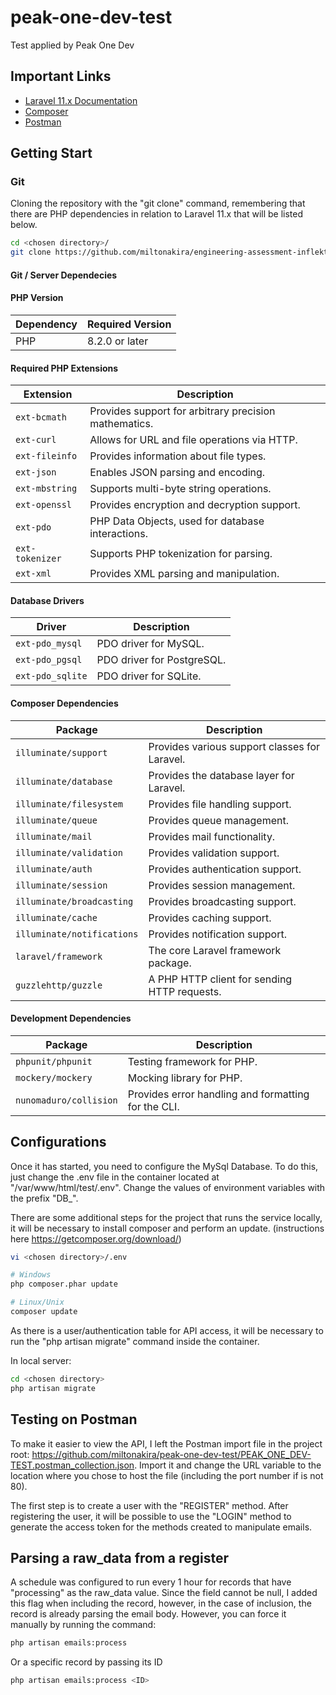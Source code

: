 # peak-one-dev-test
Test applied by Peak One Dev

## Important Links
- [Laravel 11.x Documentation](https://laravel.com/docs/11.x/releases)
- [Composer](https://getcomposer.org/)
- [Postman](https://www.postman.com/)

## Getting Start

### Git 

Cloning the repository with the "git clone" command, remembering that there are PHP dependencies in relation to Laravel 11.x that will be listed below.

```bash
cd <chosen directory>/
git clone https://github.com/miltonakira/engineering-assessment-inflektion.git .
```

#### Git / Server Dependecies

#### PHP Version

| Dependency | Required Version |
|------------|------------------|
| PHP        | 8.2.0 or later   |

#### Required PHP Extensions

| Extension     | Description                               |
|---------------|-------------------------------------------|
| `ext-bcmath`  | Provides support for arbitrary precision mathematics. |
| `ext-curl`    | Allows for URL and file operations via HTTP. |
| `ext-fileinfo`| Provides information about file types.    |
| `ext-json`    | Enables JSON parsing and encoding.        |
| `ext-mbstring`| Supports multi-byte string operations.    |
| `ext-openssl` | Provides encryption and decryption support.|
| `ext-pdo`     | PHP Data Objects, used for database interactions. |
| `ext-tokenizer` | Supports PHP tokenization for parsing.   |
| `ext-xml`     | Provides XML parsing and manipulation.    |

#### Database Drivers

| Driver          | Description                         |
|-----------------|-------------------------------------|
| `ext-pdo_mysql` | PDO driver for MySQL.                |
| `ext-pdo_pgsql` | PDO driver for PostgreSQL.           |
| `ext-pdo_sqlite`| PDO driver for SQLite.               |

#### Composer Dependencies

| Package                     | Description                                      |
|-----------------------------|--------------------------------------------------|
| `illuminate/support`        | Provides various support classes for Laravel.   |
| `illuminate/database`       | Provides the database layer for Laravel.        |
| `illuminate/filesystem`     | Provides file handling support.                 |
| `illuminate/queue`          | Provides queue management.                      |
| `illuminate/mail`           | Provides mail functionality.                    |
| `illuminate/validation`     | Provides validation support.                    |
| `illuminate/auth`           | Provides authentication support.                |
| `illuminate/session`        | Provides session management.                    |
| `illuminate/broadcasting`   | Provides broadcasting support.                  |
| `illuminate/cache`          | Provides caching support.                       |
| `illuminate/notifications`  | Provides notification support.                  |
| `laravel/framework`         | The core Laravel framework package.             |
| `guzzlehttp/guzzle`         | A PHP HTTP client for sending HTTP requests.    |

#### Development Dependencies

| Package                        | Description                                      |
|--------------------------------|--------------------------------------------------|
| `phpunit/phpunit`              | Testing framework for PHP.                      |
| `mockery/mockery`              | Mocking library for PHP.                        |
| `nunomaduro/collision`         | Provides error handling and formatting for the CLI. |

## Configurations

Once it has started, you need to configure the MySql Database.
To do this, just change the .env file in the container located at "/var/www/html/test/.env".
Change the values ​​of environment variables with the prefix "DB_". 

There are some additional steps for the project that runs the service locally, it will be necessary to install composer and perform an update.
(instructions here https://getcomposer.org/download/)

```bash
vi <chosen directory>/.env

# Windows
php composer.phar update 

# Linux/Unix
composer update
```

As there is a user/authentication table for API access, it will be necessary to run the "php artisan migrate" command inside the container.

In local server:
```bash
cd <chosen directory>
php artisan migrate
```

## Testing on Postman

To make it easier to view the API, I left the Postman import file in the project root: https://github.com/miltonakira/peak-one-dev-test/PEAK_ONE_DEV-TEST.postman_collection.json.
Import it and change the URL variable to the location where you chose to host the file (including the port number if is not 80).

The first step is to create a user with the "REGISTER" method. After registering the user, it will be possible to use the "LOGIN" method to generate the access token for the methods created to manipulate emails.


## Parsing a raw_data from a register

A schedule was configured to run every 1 hour for records that have "processing" as the raw_data value. Since the field cannot be null, I added this flag when including the record, however, in the case of inclusion, the record is already parsing the email body.
However, you can force it manually by running the command:

```bash
php artisan emails:process
```

Or a specific record by passing its ID

```bash
php artisan emails:process <ID>
```
